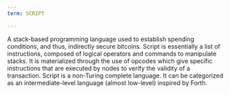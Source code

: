 ```yaml
---
term: SCRIPT

---
```

A stack-based programming language used to establish spending conditions, and thus, indirectly secure bitcoins. Script is essentially a list of instructions, composed of logical operators and commands to manipulate stacks. It is materialized through the use of opcodes which give specific instructions that are executed by nodes to verify the validity of a transaction. Script is a non-Turing complete language. It can be categorized as an intermediate-level language (almost low-level) inspired by Forth.